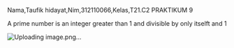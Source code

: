 Nama,Taufik hidayat,Nim,312110066,Kelas,T21.C2
PRAKTIKUM 9

A prime number is an integer greater than 1 and divisible by only itselft and 1

![Uploading image.png…]()

